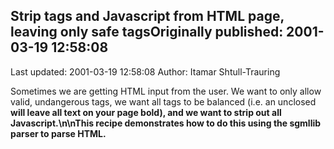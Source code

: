 ## Strip tags and Javascript from HTML page, leaving only safe tagsOriginally published: 2001-03-19 12:58:08 
Last updated: 2001-03-19 12:58:08 
Author: Itamar Shtull-Trauring 
 
Sometimes we are getting HTML input from the user.  We want to only allow valid, undangerous tags, we want all tags to be balanced (i.e. an unclosed <b> will leave all text on your page bold), and we want to strip out all Javascript.\n\nThis recipe demonstrates how to do this using the sgmllib parser to parse HTML.